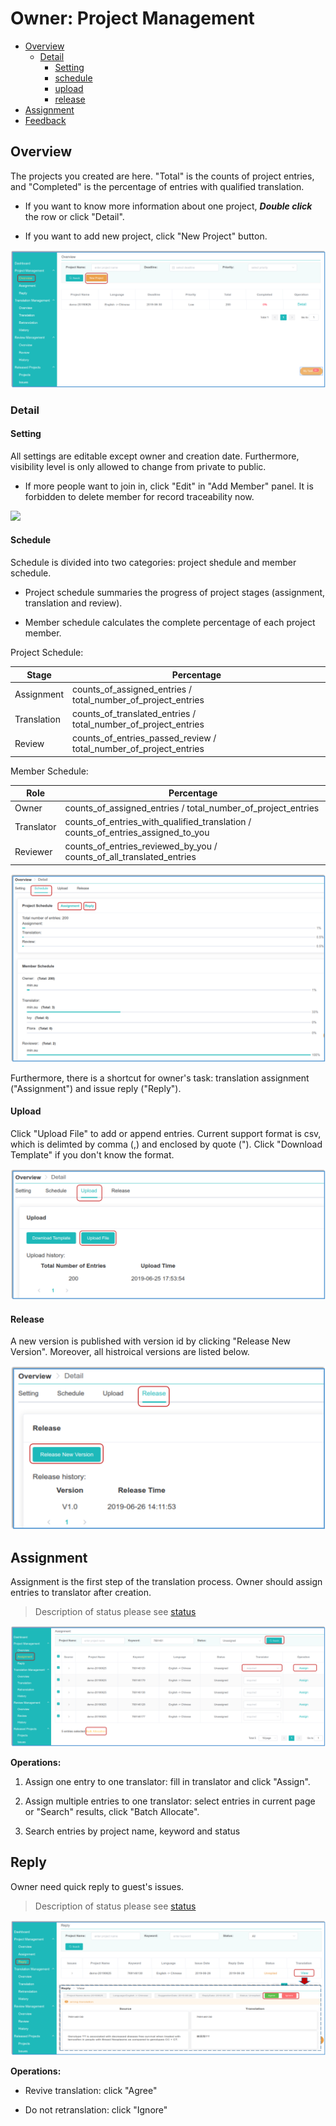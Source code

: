 # Owner: Project Management

- [Overview](#overview)
  - [Detail](#detail)
    - [Setting](#setting)
    - [schedule](#schedule)
    - [upload](#upload)
    - [release](#release)
- [Assignment](#assign)
- [Feedback](#feedback)


## Overview

<span id='overview'></span>


The projects you created are here. "Total" is the counts of project entries, and "Completed" is the percentage of entries with qualified translation. 

- If you want to know more information about one project, _**Double click**_ the row or click "Detail".

- If you want to add new project, click "New Project" button.

![](/assets/project_management.overview.png)

### Detail
<span id='detail'></span>

#### Setting
<span id='setting'></span>

All settings are editable except owner and creation date. Furthermore, visibility level is only allowed to change from private to public. 

- If more people want to join in, click "Edit" in "Add Member" panel. It is forbidden to delete member for record traceability now.

![](/assets/project_management.overview.setting.png)
      
#### Schedule
<span id='schedule'></span>

Schedule is divided into two categories: project shedule and member schedule.

- Project schedule summaries the progress of project stages (assignment, translation and review).

- Member schedule calculates the complete percentage of each project member. 

Project Schedule:

|Stage|Percentage|
|--|--|
|Assignment| counts\_of\_assigned_entries / total\_number\_of\_project_entries |
|Translation | counts\_of\_translated\_entries / total\_number\_of\_project_entries |
|Review| counts\_of\_entries\_passed\_review / total\_number\_of\_project_entries |

Member Schedule:

|Role| Percentage |
|--|--|
|Owner | counts\_of\_assigned_entries / total\_number\_of\_project_entries |
| Translator | counts\_of\_entries\_with\_qualified\_translation / counts_of_entries_assigned_to_you  |
| Reviewer | counts\_of\_entries\_reviewed\_by\_you / counts\_of\_all\_translated\_entries |


![](/assets/project_management.schedule.png)

Furthermore, there is a shortcut for owner's task: translation assignment ("Assignment") and issue reply ("Reply").

#### Upload

<span id='upload'></span>

Click "Upload File" to add or append entries. Current support format is csv, which is delimted by comma (,) and enclosed by quote ("). Click "Download Template" if you don't know the format.

![](/assets/project_management.upload.png)

#### Release
<span id='release'></span>

A new version is published with version id by clicking "Release New Version". Moreover, all histroical versions are listed below.

![](/assets/project_management.release.png)

## Assignment

<span id='assign'></span>

Assignment is the first step of the translation process. Owner should assign entries to translator after creation.

> Description of status please see [status](../glossary.md#status)

![](/assets/project_management.assignment.png)

**Operations:**

1. Assign one entry to one translator: fill in translator and click "Assign".

2. Assign multiple entries to one translator: select entries in current page or "Search" results, click "Batch Allocate".

3. Search entries by project name, keyword and status
 
## Reply

<span id='feedback'></span>

Owner need quick reply to guest's issues.

> Description of status please see [status](../glossary.md#status)

![](/assets/project_management.reply.png)

**Operations:**

- Revive translation: click "Agree"

- Do not retranslation: click "Ignore"
